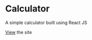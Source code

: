 # Calculator

A simple calculator built using React JS

[View](https://calculator-js.anvinc.repl.co/) the site 
